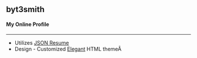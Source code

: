 ## byt3smith
#### My Online Profile
---
* Utilizes [JSON Resume]('https://github.com/jsonresume')
* Design - Customized [Elegant]('http://themes.jsonresume.org/theme/elegant') HTML themeÂ
